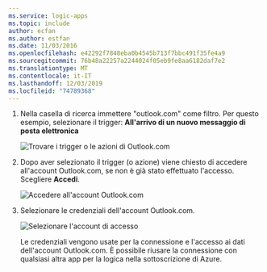 ```yaml
---
ms.service: logic-apps
ms.topic: include
author: ecfan
ms.author: estfan
ms.date: 11/03/2016
ms.openlocfilehash: e42292f7848eba0b4545b713f7bbc491f35fe4a9
ms.sourcegitcommit: 76b48a22257a2244024f05eb9fe8aa6182daf7e2
ms.translationtype: MT
ms.contentlocale: it-IT
ms.lasthandoff: 12/03/2019
ms.locfileid: "74789368"
---
```

1. Nella casella di ricerca immettere "outlook.com" come filtro. Per questo esempio, selezionare il trigger: **All'arrivo di un nuovo messaggio di posta elettronica**

   ![Trovare i trigger o le azioni di Outlook.com](./media/connectors-create-api-outlook/select-outlook.png)

1. Dopo aver selezionato il trigger (o azione) viene chiesto di accedere all'account Outlook.com, se non è già stato effettuato l'accesso. Scegliere **Accedi**.

   ![Accedere all'account Outlook.com](./media/connectors-create-api-outlook/sign-in-outlook.png)  

1. Selezionare le credenziali dell'account Outlook.com.

   ![Selezionare l'account di accesso](./media/connectors-create-api-outlook/outlook-sign-in.png)  

   Le credenziali vengono usate per la connessione e l'accesso ai dati dell'account Outlook.com.
   È possibile riusare la connessione con qualsiasi altra app per la logica nella sottoscrizione di Azure. 
